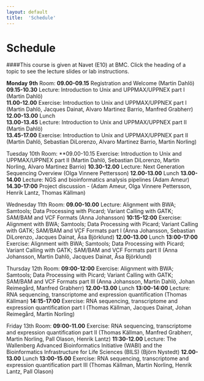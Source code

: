 ```yaml
---
layout: default
title:  'Schedule'
---
```


# Schedule

####This course is given at Navet (E10) at BMC. Click the heading of a topic to see the lecture slides or lab instructions.

**Monday 9th**
Room:
**09.00-09.15** Registration and Welcome (Martin Dahlö)  
**09.15-10.30** Lecture: Introduction to Unix and UPPMAX/UPPNEX part I (Martin Dahlö)  
**11.00-12.00** Exercise: Introduction to Unix and UPPMAX/UPPNEX part I (Martin Dahlö, Jacques Dainat, Alvaro Martinez Barrio, Manfred Grabherr)  
**12.00-13.00** Lunch  
**13.00-13.45** Lecture: Introduction to Unix and UPPMAX/UPPNEX part II (Martin Dahlö)  
**13.45-17.00** Exercise: Introduction to Unix and UPPMAX/UPPNEX part II (Martin Dahlö, Sebastian DiLorenzo, Alvaro Martinez Barrio, Martin Norling)  

Tuesday 10th
Room:
**09.00-10.15 Exercise: Introduction to Unix and UPPMAX/UPPNEX part II (Martin Dahlö, Sebastian DiLorenzo, Martin Norling, Alvaro Martinez Barrio)
**10.30-12.00** Lecture: Next Generation Sequencing Overview (Olga Vinnere Pettersson)
**12.00-13.00** Lunch
**13.00-14.00** Lecture: NGS and bioinformatics analysis pipelines (Adam Ameur)
**14.30-17:00** Project discussion - (Adam Ameur, Olga Vinnere Pettersson, Henrik Lantz, Thomas Källman)

Wednesday 11th
Room:
**09.00-10.00** Lecture: Alignment with BWA; Samtools; Data Processing with Picard; Variant Calling with GATK; SAM/BAM and VCF Formats (Anna Johansson)
**10:15-12:00** Exercise: Alignment with BWA; Samtools; Data Processing with Picard; Variant Calling with GATK; SAM/BAM and VCF Formats part I (Anna Johansson, Sebastian DiLorenzo, Jacques Dainat, Åsa Björklund)
**12.00-13.00** Lunch
**13:00-17:00** Exercise: Alignment with BWA; Samtools; Data Processing with Picard; Variant Calling with GATK; SAM/BAM and VCF Formats part II (Anna Johansson, Martin Dahlö, Jacques Dainat, Åsa Björklund)

Thursday 12th
Room:
**09:00-12:00** Exercise: Alignment with BWA; Samtools; Data Processing with Picard; Variant Calling with GATK; SAM/BAM and VCF Formats part III (Anna Johansson, Martin Dahlö, Johan Reimegård, Manfred Grabherr)
**12.00-13.00** Lunch
**13:00-14:00** Lecture: RNA sequencing, transcriptome and expression quantification (Thomas Källman)
**14:15-17:00** Exercise: RNA sequencing, transcriptome and expression quantification part I (Thomas Källman, Jacques Dainat, Johan Reimegård, Martin Norling)

Friday 13th
Room:
**09:00-11.00** Exercise: RNA sequencing, transcriptome and expression quantification part II (Thomas Källman, Manfred Grabherr, Martin Norling, Pall Olason, Henrik Lantz)
**11:30-12.00** Lecture: The Wallenberg Advanced Bioinformatics Initiative (WABI) and the Bioinformatics Infrastructure for Life Sciences (BILS) (Björn Nystedt)
**12.00-13.00** Lunch
**13:00-15.00** Exercise: RNA sequencing, transcriptome and expression quantification part III (Thomas Källman, Martin Norling, Henrik Lantz, Pall Olason)